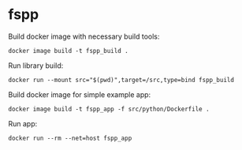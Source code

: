 # fspp

Build docker image with necessary build tools:
```shell
docker image build -t fspp_build .
```
Run library build:
```shell
docker run --mount src="$(pwd)",target=/src,type=bind fspp_build
```


Build docker image for simple example app:
```shell
docker image build -t fspp_app -f src/python/Dockerfile .
```
Run app:
```shell
docker run --rm --net=host fspp_app
```
